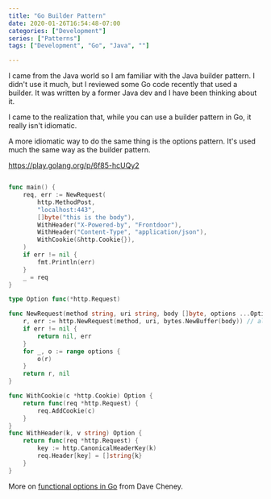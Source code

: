 ```yaml
---
title: "Go Builder Pattern"
date: 2020-01-26T16:54:48-07:00
categories: ["Development"]
series: ["Patterns"]
tags: ["Development", "Go", "Java", ""]

---
```


I came from the Java world so I am familiar with the Java builder pattern. I didn't use it much, but I reviewed some Go code recently that used a builder. It was written by a former Java dev and I have been thinking about it.

I came to the realization that, while you can use a builder pattern in Go, it really isn't idiomatic. 

A more idiomatic way to do the same thing is the options pattern. It's used much the same way as the builder pattern.

https://play.golang.org/p/6f85-hcUQy2
```go

func main() {
	req, err := NewRequest(
		http.MethodPost,
		"localhost:443",
		[]byte("this is the body"),
		WithHeader("X-Powered-by", "Frontdoor"),
		WithHeader("Content-Type", "application/json"),
		WithCookie(&http.Cookie{}),
	)
	if err != nil {
		fmt.Println(err)
	}
	_ = req
}

type Option func(*http.Request)

func NewRequest(method string, uri string, body []byte, options ...Option) (*http.Request, error) {
	r, err := http.NewRequest(method, uri, bytes.NewBuffer(body)) // already returns a pointer
	if err != nil {
		return nil, err
	}
	for _, o := range options {
		o(r)
	}
	return r, nil
}

func WithCookie(c *http.Cookie) Option {
	return func(req *http.Request) {
		req.AddCookie(c)
	}
}
func WithHeader(k, v string) Option {
	return func(req *http.Request) {
		key := http.CanonicalHeaderKey(k)
		req.Header[key] = []string{k}
	}
}
```

More on [functional options in Go](https://dave.cheney.net/2014/10/17/functional-options-for-friendly-apis) from Dave Cheney.
